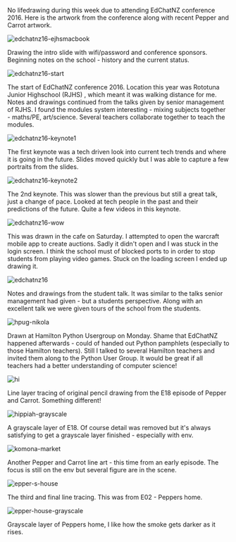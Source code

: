 No lifedrawing during this week due to attending EdChatNZ conference 2016. Here is the artwork from the conference along with recent Pepper and Carrot artwork.

![edchatnz16-ejhsmacbook](/galleries/2016/08/14/edchatnz16-ejhsmacbook.png)

Drawing the intro slide with wifi/password and conference sponsors. Beginning notes on the school - history and the current status. 

![edchatnz16-start](/galleries/2016/08/14/edchatnz16-start.png)

The start of EdChatNZ conference 2016. Location this year was Rototuna Junior Highschool (RJHS) , which meant it was walking distance for me.  
Notes and drawings continued from the talks given by senior management of RJHS. I found the modules system interesting - mixing subjects together - maths/PE, art/science. Several teachers collaborate together to teach the modules.  

![edchatnz16-keynote1](/galleries/2016/08/14/edchatnz16-keynote1.png)

The first keynote was a tech driven look into current tech trends and where it is going in the future. Slides moved quickly but I was able to capture a few portraits from the slides. 

![edchatnz16-keynote2](/galleries/2016/08/14/edchatnz16-keynote2.png)

The 2nd keynote. This was slower than the previous but still a great talk, just a change of pace. Looked at tech people in the past and their predictions of the future. Quite a few videos in this keynote.  

![edchatnz16-wow](/galleries/2016/08/14/edchatnz16-wow.png)

This was drawn in the cafe on Saturday. I attempted to open the warcraft mobile app to create auctions. Sadly it didn't open and I was stuck in the login screen. I think the school must of blocked ports to in order to stop students from playing video games. Stuck on the loading screen I ended up drawing it.  

![edchatnz16](/galleries/2016/08/14/edchatnz16.png)

Notes and drawings from the student talk. It was similar to the talks senior management had given - but a students perspective. Along with an excellent talk we were given tours of the school from the students. 

![hpug-nikola](/galleries/2016/08/14/hpug-nikola.png)

Drawn at Hamilton Python Usergroup on Monday. Shame that EdChatNZ happened afterwards - could of handed out Python pamphlets (especially to those Hamilton teachers). Still I talked to several Hamilton teachers and invited them along to the Python User Group. It would be great if all teachers had a better understanding of computer science!

![hi](/galleries/2016/08/14/hip.png)

Line layer tracing of original pencil drawing from the E18 episode of Pepper and Carrot. Something different! 

![hippiah-grayscale](/galleries/2016/08/14/hippiah-grayscale.png)

A grayscale layer of E18. Of course detail was removed but it's always satisfying to get a grayscale layer finished - especially with env. 

![komona-market](/galleries/2016/08/14/komona-market.png)

Another Pepper and Carrot line art - this time from an early episode. The focus is still on the env but several figure are in the scene. 

![epper-s-house](/galleries/2016/08/14/pepper-s-house.png)

The third and final line tracing. This was from E02 - Peppers home. 

![epper-house-grayscale](/galleries/2016/08/14/pepper-house-grayscale.png)

Grayscale layer of Peppers home, I like how the smoke gets darker as it rises. 

